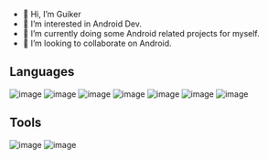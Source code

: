 - 👋 Hi, I’m Guiker
- 👀 I’m interested in Android Dev. 
- 🌱 I’m currently doing some Android related projects for myself.
- 💞️ I’m looking to collaborate on Android.

## Languages
![image](https://user-images.githubusercontent.com/99181279/217553385-e66f3af4-7070-47d1-9b74-8d291131a49b.png)
![image](https://user-images.githubusercontent.com/99181279/193396192-95ccb93b-47ea-43ef-8e8d-33b117d741d0.png)
![image](https://user-images.githubusercontent.com/99181279/193396235-0ff58656-7799-4a77-b9a6-723d76a30ed3.png)
![image](https://user-images.githubusercontent.com/99181279/193396289-12b99e83-7fcd-42c5-82c8-2fe47ecbbcc8.png)
![image](https://user-images.githubusercontent.com/99181279/193396334-2793f639-ae2b-42cd-8f19-f0adf9e7dfa2.png)
![image](https://user-images.githubusercontent.com/99181279/193396368-4cf3875a-b5cc-4c97-9bae-be4e885e7510.png)
![image](https://user-images.githubusercontent.com/99181279/193396404-72c67361-c8c3-4668-b55f-9532bd32ee0e.png)


## Tools
![image](https://user-images.githubusercontent.com/99181279/193396435-a05267f1-9a06-4f44-b5fd-a84bf59c0542.png)
![image](https://user-images.githubusercontent.com/99181279/193396480-b90ee454-34f9-4958-89f3-5b8e117d66e8.png)
